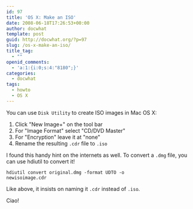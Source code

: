 ```yaml
---
id: 97
title: 'OS X: Make an ISO'
date: 2008-06-18T17:26:53+00:00
author: docwhat
template: post
guid: http://docwhat.org/?p=97
slug: /os-x-make-an-iso/
title_tag:
  - ""
openid_comments:
  - 'a:1:{i:0;s:4:"8180";}'
categories:
  - docwhat
tags:
  - howto
  - OS X
---
```

You can use <code>Disk Utility</code> to create ISO images in Mac OS X:
<ol>
	<li>Click "New Image+" on the tool bar</li>
	<li>For "Image Format" select "CD/DVD Master"</li>
	<li>For "Encryption" leave it at "none"</li>
	<li>Rename the resulting <code>.cdr</code> file to <code>.iso</code></li>
</ol>
I found this handy hint on the internets as well. To convert a <code>.dmg</code> file, you can use hdiutil to convert it!

<!-- more -->

<code>hdiutil convert original.dmg -format UDTO -o newisoimage.cdr</code>

Like above, it insists on naming it <code>.cdr</code> instead of <code>.iso</code>.

Ciao!
